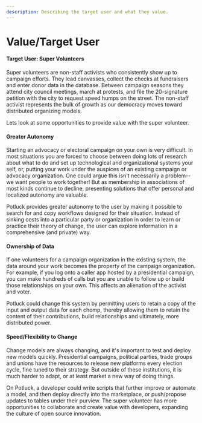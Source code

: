 ```yaml
---
description: Describing the target user and what they value.
---
```


# Value/Target User

#### Target User: Super Volunteers

Super volunteers are non-staff activists who consistently show up to campaign efforts. They lead canvasses, collect the checks at fundraisers and enter donor data in the database. Between campaign seasons they attend city council meetings, march at protests, and file the 20-signature petition with the city to request speed humps on the street. The non-staff activist represents the bulk of growth as our democracy moves toward distributed organizing models.

Lets look at some opportunities to provide value with the super volunteer.

#### Greater Autonomy

Starting an advocacy or electoral campaign on your own is very difficult. In most situations you are forced to choose between doing lots of research about what to do and set up technological and organizational systems your self, or, putting your work under the auspices of an existing campaign or advocacy organization. One could argue this isn't necessarily a problem-- we want people to work together! But as membership in associations of most kinds continue to decline, presenting solutions that offer personal and localized autonomy are valuable.

Potluck provides greater autonomy to the user by making it possible to search for and copy workflows designed for their situation. Instead of sinking costs into a particular party or organization in order to learn or practice their theory of change, the user can explore information in a comprehensive \(and private\) way.

#### Ownership of Data

If one volunteers for a campaign organization in the existing system, the data around your work becomes the property of the campaign organization. For example, if you log onto a caller app hosted by a presidential campaign, you can make hundreds of calls but you are unable to follow up or build those relationships on your own. This affects an alienation of the activist and voter.

Potluck could change this system by permitting users to retain a copy of the input and output data for each chomp, thereby allowing them to retain the content of their contributions, build relationships and ultimately, more distributed power. 

#### Speed/Flexibility to Change

Change models are always changing, and it's important to test and deploy new models quickly. Presidential campaigns, political parties, trade groups and unions have the resources to release new platforms every election cycle, fine tuned to their strategy. But outside of these institutions, it is much harder to adapt, or at least market a new way of doing things. 

On Potluck, a developer could write scripts that further improve or automate a model, and then deploy directly into the marketplace, or push/propose updates to tables under their purview. The super volunteer has more opportunities to collaborate and create value with developers, expanding the culture of open source innovation.





